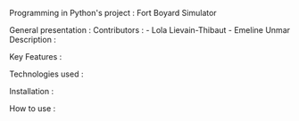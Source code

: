 Programming in Python's project : Fort Boyard Simulator 

 General presentation :
                Contributors :
                        - Lola Lievain-Thibaut
                        - Emeline Unmar
 Description :

 Key Features :

 Technologies used : 

 Installation : 

 How to use :

